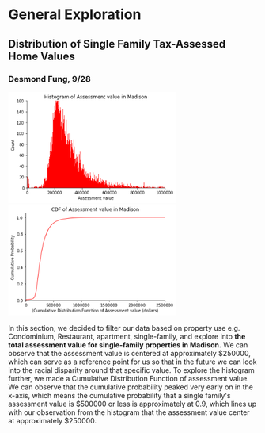 # General Exploration

## Distribution of Single Family Tax-Assessed Home Values
### Desmond Fung, 9/28
<img src="./media/Week5_Hist.png" alt="image-20200524142738004" style="zoom:80%;" />
<img src="./media/Week5_CDF.png" alt="image-20200524142738004" style="zoom:80%;" />

In this section, we decided to filter our data based on property use e.g. Condominium, Restaurant, apartment, single-family, and explore into **the total assessment value for single-family properties in Madison.** We can observe that the assessment value is centered at approximately $250000, which can serve as a reference point for us so that in the future we can look into the racial disparity around that specific value. To explore the histogram further, we made a Cumulative Distribution Function of assessment value. We can observe that the cumulative probability peaked very early on in the x-axis, which means the cumulative probability that a single family's assessment value is $500000 or less is approximately at 0.9, which lines up with our observation from the histogram that the assessment value center at approximately $250000.
